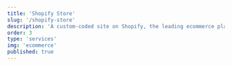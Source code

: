 ```yaml
---
title: 'Shopify Store'
slug: '/shopify-store'
description: 'A custom-coded site on Shopify, the leading ecommerce platform making it easy for you to sell online.'
order: 3
type: 'services'
img: 'ecommerce'
published: true
---
```

